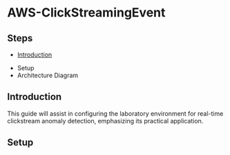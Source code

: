 # AWS-ClickStreamingEvent
## Steps
- [Introduction](##Introduction)
* Setup
* Architecture Diagram

## Introduction
This guide will assist in configuring the laboratory environment for real-time clickstream anomaly detection, emphasizing its practical application.

## Setup
